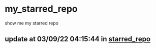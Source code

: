 # my_starred_repo
show me my starred repo

update at 03/09/22 04:15:44 in [starred_repo](./index.html)
---


